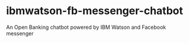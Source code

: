 # ibmwatson-fb-messenger-chatbot
An Open Banking chatbot powered by IBM Watson and Facebook messenger 
